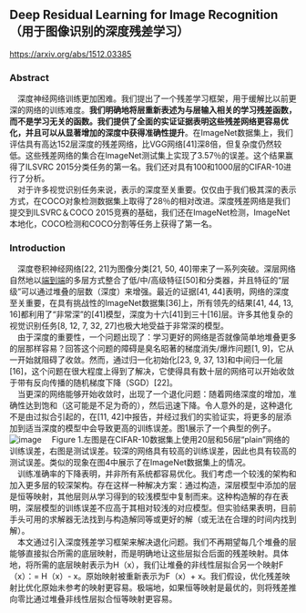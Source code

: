 ## Deep Residual Learning for Image Recognition（用于图像识别的深度残差学习）
https://arxiv.org/abs/1512.03385

### Abstract
&emsp;深度神经网络训练更加困难。我们提出了一个残差学习框架，用于缓解比以前更深的网络的训练难度。**我们明确地将层重新表述为与层输入相关的学习残差函数，而不是学习无关的函数。我们提供了全面的实证证据表明这些残差网络更容易优化，并且可以从显著增加的深度中获得准确性提升**。在ImageNet数据集上，我们评估具有高达152层深度的残差网络，比VGG网络[41]深8倍，但复杂度仍然较低。这些残差网络的集合在ImageNet测试集上实现了3.57％的误差。这个结果赢得了ILSVRC 2015分类任务的第一名。我们还对具有100和1000层的CIFAR-10进行了分析。  
&emsp;对于许多视觉识别任务来说，表示的深度至关重要。仅仅由于我们极其深的表示方式，在COCO对象检测数据集上取得了28％的相对改进。深度残差网络是我们提交到ILSVRC＆COCO 2015竞赛的基础，我们还在ImageNet检测，ImageNet本地化，COCO检测和COCO分割等任务上获得了第一名。  

### Introduction
&emsp;深度卷积神经网络[22, 21]为图像分类[21, 50, 40]带来了一系列突破。深层网络自然地以[端到端](https://github.com/CloseYYLab/YiliYili/blob/main/%E9%80%9A%E7%94%A8%E7%9F%A5%E8%AF%86%E7%82%B9.md#%E7%AB%AF%E5%88%B0%E7%AB%AF)的多层方式整合了低/中/高级特征[50]和分类器，并且特征的“层级”可以通过堆叠的层数（深度）来增强。最近的证据[41, 44]表明，网络的深度至关重要，在具有挑战性的ImageNet数据集[36]上，所有领先的结果[41, 44, 13, 16]都利用了“非常深”的[41]模型，深度为十六[41]到三十[16]层。许多其他复杂的视觉识别任务[8, 12, 7, 32, 27]也极大地受益于非常深的模型。  
&emsp;由于深度的重要性，一个问题出现了：学习更好的网络是否就像简单地堆叠更多的层那样容易？回答这个问题的障碍是臭名昭著的梯度消失/爆炸问题[1, 9]，它从一开始就阻碍了收敛。然而，通过归一化初始化[23, 9, 37, 13]和中间归一化层[16]，这个问题在很大程度上得到了解决，它使得具有数十层的网络可以开始收敛于带有反向传播的随机梯度下降（SGD）[22]。  
&emsp;当更深的网络能够开始收敛时，出现了一个退化问题：随着网络深度的增加，准确性达到饱和（这可能是不足为奇的），然后迅速下降。令人意外的是，这种退化不是由过拟合引起的，在[11, 42]中报告，并经过我们的实验证实，将更多的层添加到适当深度的模型中会导致更高的训练误差。图1展示了一个典型的例子。  
![image](https://github.com/CloseYYLab/YiliYili/assets/56760687/66a27cdc-4a94-4eea-9e6b-4492e5312e6d)
&emsp;Figure 1.左图是在CIFAR-10数据集上使用20层和56层“plain”网络的训练误差，右图是测试误差。较深的网络具有较高的训练误差，因此也具有较高的测试误差。类似的现象在图4中展示了在ImageNet数据集上的情况。  
&emsp;训练准确率的下降表明，并非所有系统都容易优化。我们考虑一个较浅的架构和加入更多层的较深架构。存在这样一种解决方案：通过构造，深层模型中添加的层是恒等映射，其他层则从学习得到的较浅模型中复制而来。这种构造解的存在表明，深层模型的训练误差不应高于其相对较浅的对应模型。但实验结果表明，目前手头可用的求解器无法找到与构造解同等或更好的解（或无法在合理的时间内找到解）。  
&emsp;本文通过引入深度残差学习框架来解决退化问题。我们不再期望每几个堆叠的层能够直接拟合所需的底层映射，而是明确地让这些层拟合后面的残差映射。具体地，将所需的底层映射表示为H（x），我们让堆叠的非线性层拟合另一个映射F（x）：= H（x）- x。原始映射被重新表示为F（x）+ x。我们假设，优化残差映射比优化原始未参考的映射更容易。极端地，如果恒等映射是最优的，则将残差推向零比通过堆叠非线性层拟合恒等映射更容易。  
